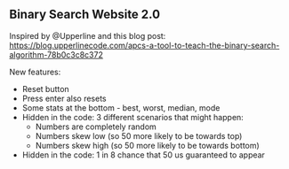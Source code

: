 ## Binary Search Website 2.0

Inspired by @Upperline and this blog post: https://blog.upperlinecode.com/apcs-a-tool-to-teach-the-binary-search-algorithm-78b0c3c8c372

New features:
- Reset button
- Press enter also resets
- Some stats at the bottom - best, worst, median, mode
- Hidden in the code: 3 different scenarios that might happen:
	- Numbers are completely random
	- Numbers skew low (so 50 more likely to be towards top)
	- Numbers skew high (so 50 more likely to be towards bottom)
- Hidden in the code: 1 in 8 chance that 50 us guaranteed to appear